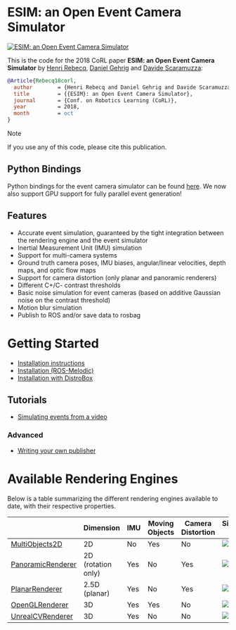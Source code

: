 # ESIM: an Open Event Camera Simulator

[<img src="http://rpg.ifi.uzh.ch/esim/img/youtube_preview.png" alt="ESIM: an Open Event Camera Simulator">](https://youtu.be/ytKOIX_2clo)

This is the code for the 2018 CoRL paper **ESIM: an Open Event Camera Simulator** by [Henri Rebecq](http://henri.rebecq.fr), [Daniel Gehrig](https://danielgehrig18.github.io/) and [Davide Scaramuzza](http://rpg.ifi.uzh.ch/people_scaramuzza.html):

```bibtex
@Article{Rebecq18corl,
  author        = {Henri Rebecq and Daniel Gehrig and Davide Scaramuzza},
  title         = {{ESIM}: an Open Event Camera Simulator},
  journal       = {Conf. on Robotics Learning (CoRL)},
  year          = 2018,
  month         = oct
}
```

> [!NOTE]
> 
> If you use any of this code, please cite this publication.

## Python Bindings

Python bindings for the event camera simulator can be found [here](https://github.com/uzh-rpg/rpg_vid2e). 
We now also support GPU support for fully parallel event generation!


## Features

- Accurate event simulation, guaranteed by the tight integration between the rendering engine and the event simulator
- Inertial Measurement Unit (IMU) simulation
- Support for multi-camera systems
- Ground truth camera poses, IMU biases, angular/linear velocities, depth maps, and optic flow maps
- Support for camera distortion (only planar and panoramic renderers)
- Different C+/C- contrast thresholds
- Basic noise simulation for event cameras (based on additive Gaussian noise on the contrast threshold)
- Motion blur simulation
- Publish to ROS and/or save data to rosbag

# Getting Started

* [Installation instructions](./wiki/Installation.md)
* [Installation (ROS-Melodic)](./wiki/Installation-(ROS-Melodic).md)
* [Installation with DistroBox](./wiki/INSTALLING_ESIM.md)

## Tutorials

- [Simulating events from a video](./wiki/Simulating-events-from-a-video.md)

### Advanced

- [Writing your own publisher](./wiki/Writing-your-own-publisher.md)

# Available Rendering Engines

Below is a table summarizing the different rendering engines available to date, with their respective properties.

| | Dimension | IMU | Moving Objects | Camera Distortion | Simulation speed |
|-|-|-|-|-|-|
| [MultiObjects2D](./wiki/Multi-Objects-2D-renderer) | 2D | No | Yes | No | ![60%](https://progress-bar.xyz/60) |
| [PanoramicRenderer](./wiki/Panoramic-Renderer) | 2D (rotation only) | Yes | No | Yes | ![80%](https://progress-bar.xyz/80) |
| [PlanarRenderer](./wiki/Planar-Renderer) | 2.5D (planar) | Yes | No | Yes | ![80%](https://progress-bar.xyz/80) |
| [OpenGLRenderer](./wiki/3D-OpenGL-Rendering-Engine) | 3D | Yes | Yes | No | ![100%](https://progress-bar.xyz/100) |
| [UnrealCVRenderer](./wiki/Photorealistic-Rendering-Engine-based-on-Unreal-Engine) | 3D | Yes | No | No | ![20%](https://progress-bar.xyz/20) |
